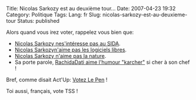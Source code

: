 Title: Nicolas Sarkozy est au deuxième tour...
Date: 2007-04-23 19:32
Category: Politique
Tags:
Lang: fr
Slug: nicolas-sarkozy-est-au-deuxieme-tour
Status: published

Alors quand vous irez voter, rappelez vous bien que:

-   [Nicolas Sarkozy nes'intéresse pas au SIDA](http://www.aides.org/presse/communiques/sarkozy-2-actu.php).
-   [Nicolas Sarkozyn'aime pas les logiciels libres](http://www.ffii.fr/sarkozy-presidentielle-2007).
-   [Nicolas Sarkozy n'aime pas la nature](http://www.lalliance-2007.org/index.php?page=notes&parti=HDDB45794bbf919f8&mode=campagne).
-   Sa porte parole, [RachidaDati aime l'humour "karcher"](http://youtube.com/watch?v=xR7pHvh-y5A) si cher à son chef !

Bref, comme disait Act'Up: [Votez Le Pen](http://www.indigenes37.org/IMG/arton141.jpg) !

Toi aussi, français, vote TSS !
